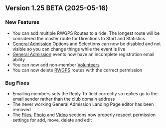  ## Version 1.25 BETA (2025-05-16)

 ### New Features
 - You can add multiple RWGPS Routes to a ride. The longest route will be considered the master route for Directions to Start and Statistics
 - [General Admission](/GA/manage) Options and Selections can now be disabled and not visible so you can change things while the event is live
 - [General Admission](/GA/manage) events now have an incomplete registration email ability
 - You can now add non-member [Volunteers](/Volunteer/events)
 - You can now delete [RWGPS](/RWGPS/find) routes with the correct permission

 ### Bug Fixes
 - Emailing members sets the Reply To field correctly so replies go to the email sender rather than the club domain address
 - The never working General Admission Landing Page editor has been removed
 - The [Files](/File/browse), [Photo](/Photo/browse) and [Video](/Video/browse) sections now properly respect permission settings for add, move, delete and edit
